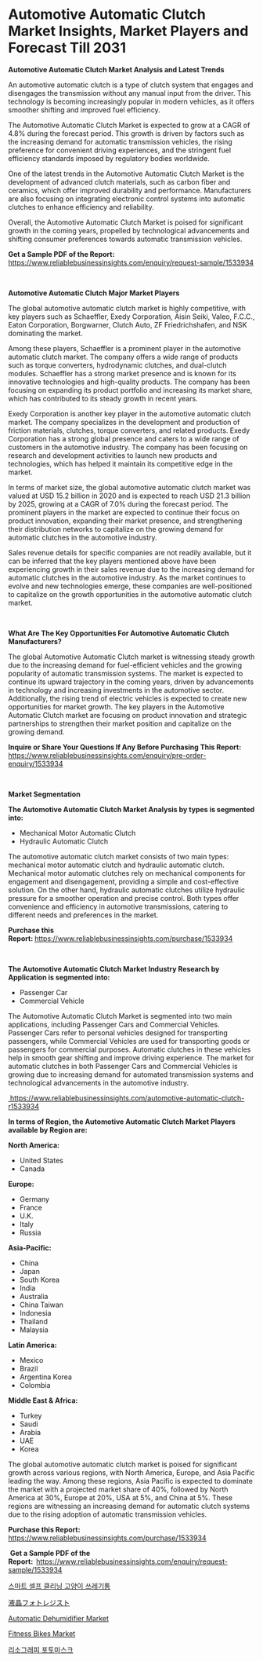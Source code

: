 <p><h1>Automotive Automatic Clutch Market Insights, Market Players and Forecast Till 2031</h1></p><p><strong>Automotive Automatic Clutch Market Analysis and Latest Trends</strong></p>
<p><p>An automotive automatic clutch is a type of clutch system that engages and disengages the transmission without any manual input from the driver. This technology is becoming increasingly popular in modern vehicles, as it offers smoother shifting and improved fuel efficiency.</p><p>The Automotive Automatic Clutch Market is expected to grow at a CAGR of 4.8% during the forecast period. This growth is driven by factors such as the increasing demand for automatic transmission vehicles, the rising preference for convenient driving experiences, and the stringent fuel efficiency standards imposed by regulatory bodies worldwide.</p><p>One of the latest trends in the Automotive Automatic Clutch Market is the development of advanced clutch materials, such as carbon fiber and ceramics, which offer improved durability and performance. Manufacturers are also focusing on integrating electronic control systems into automatic clutches to enhance efficiency and reliability.</p><p>Overall, the Automotive Automatic Clutch Market is poised for significant growth in the coming years, propelled by technological advancements and shifting consumer preferences towards automatic transmission vehicles.</p></p>
<p><strong>Get a Sample PDF of the Report:&nbsp;</strong> <a href="https://www.reliablebusinessinsights.com/enquiry/request-sample/1533934">https://www.reliablebusinessinsights.com/enquiry/request-sample/1533934</a></p>
<p>&nbsp;</p>
<p><strong>Automotive Automatic Clutch Major Market Players</strong></p>
<p><p>The global automotive automatic clutch market is highly competitive, with key players such as Schaeffler, Exedy Corporation, Aisin Seiki, Valeo, F.C.C., Eaton Corporation, Borgwarner, Clutch Auto, ZF Friedrichshafen, and NSK dominating the market.</p><p>Among these players, Schaeffler is a prominent player in the automotive automatic clutch market. The company offers a wide range of products such as torque converters, hydrodynamic clutches, and dual-clutch modules. Schaeffler has a strong market presence and is known for its innovative technologies and high-quality products. The company has been focusing on expanding its product portfolio and increasing its market share, which has contributed to its steady growth in recent years.</p><p>Exedy Corporation is another key player in the automotive automatic clutch market. The company specializes in the development and production of friction materials, clutches, torque converters, and related products. Exedy Corporation has a strong global presence and caters to a wide range of customers in the automotive industry. The company has been focusing on research and development activities to launch new products and technologies, which has helped it maintain its competitive edge in the market.</p><p>In terms of market size, the global automotive automatic clutch market was valued at USD 15.2 billion in 2020 and is expected to reach USD 21.3 billion by 2025, growing at a CAGR of 7.0% during the forecast period. The prominent players in the market are expected to continue their focus on product innovation, expanding their market presence, and strengthening their distribution networks to capitalize on the growing demand for automatic clutches in the automotive industry.</p><p>Sales revenue details for specific companies are not readily available, but it can be inferred that the key players mentioned above have been experiencing growth in their sales revenue due to the increasing demand for automatic clutches in the automotive industry. As the market continues to evolve and new technologies emerge, these companies are well-positioned to capitalize on the growth opportunities in the automotive automatic clutch market.</p></p>
<p>&nbsp;</p>
<p><strong>What Are The Key Opportunities For Automotive Automatic Clutch Manufacturers?</strong></p>
<p><p>The global Automotive Automatic Clutch market is witnessing steady growth due to the increasing demand for fuel-efficient vehicles and the growing popularity of automatic transmission systems. The market is expected to continue its upward trajectory in the coming years, driven by advancements in technology and increasing investments in the automotive sector. Additionally, the rising trend of electric vehicles is expected to create new opportunities for market growth. The key players in the Automotive Automatic Clutch market are focusing on product innovation and strategic partnerships to strengthen their market position and capitalize on the growing demand.</p></p>
<p><strong>Inquire or Share Your Questions If Any Before Purchasing This Report:</strong> <a href="https://www.reliablebusinessinsights.com/enquiry/pre-order-enquiry/1533934">https://www.reliablebusinessinsights.com/enquiry/pre-order-enquiry/1533934</a></p>
<p>&nbsp;</p>
<p><strong>Market Segmentation</strong></p>
<p><strong>The Automotive Automatic Clutch Market Analysis by types is segmented into:</strong></p>
<p><ul><li>Mechanical Motor Automatic Clutch</li><li>Hydraulic Automatic Clutch</li></ul></p>
<p><p>The automotive automatic clutch market consists of two main types: mechanical motor automatic clutch and hydraulic automatic clutch. Mechanical motor automatic clutches rely on mechanical components for engagement and disengagement, providing a simple and cost-effective solution. On the other hand, hydraulic automatic clutches utilize hydraulic pressure for a smoother operation and precise control. Both types offer convenience and efficiency in automotive transmissions, catering to different needs and preferences in the market.</p></p>
<p><strong>Purchase this Report:&nbsp;</strong><a href="https://www.reliablebusinessinsights.com/purchase/1533934">https://www.reliablebusinessinsights.com/purchase/1533934</a></p>
<p>&nbsp;</p>
<p><strong>The Automotive Automatic Clutch Market Industry Research by Application is segmented into:</strong></p>
<p><ul><li>Passenger Car</li><li>Commercial Vehicle</li></ul></p>
<p><p>The Automotive Automatic Clutch Market is segmented into two main applications, including Passenger Cars and Commercial Vehicles. Passenger Cars refer to personal vehicles designed for transporting passengers, while Commercial Vehicles are used for transporting goods or passengers for commercial purposes. Automatic clutches in these vehicles help in smooth gear shifting and improve driving experience. The market for automatic clutches in both Passenger Cars and Commercial Vehicles is growing due to increasing demand for automated transmission systems and technological advancements in the automotive industry.</p></p>
<p><a href="https://www.reliablebusinessinsights.com/automotive-automatic-clutch-r1533934">&nbsp;https://www.reliablebusinessinsights.com/automotive-automatic-clutch-r1533934</a></p>
<p><strong>In terms of Region, the Automotive Automatic Clutch Market Players available by Region are:</strong></p>
<p>
    <p> <strong> North America: </strong>
        <ul>
            <li>United States</li>
            <li>Canada</li>
        </ul>
        </p> 
    <p> <strong> Europe: </strong>
        <ul>
            <li>Germany</li>
            <li>France</li>
            <li>U.K.</li>
            <li>Italy</li>
            <li>Russia</li>
        </ul>
        </p> 
    <p> <strong> Asia-Pacific: </strong>
        <ul>
            <li>China</li>
            <li>Japan</li>
            <li>South Korea</li>
            <li>India</li>
            <li>Australia</li>
            <li>China Taiwan</li>
            <li>Indonesia</li>
            <li>Thailand</li>
            <li>Malaysia</li>
        </ul>
        </p> 
    <p> <strong> Latin America: </strong>
        <ul>
            <li>Mexico</li>
            <li>Brazil</li>
            <li>Argentina Korea</li>
            <li>Colombia</li>
        </ul>
        </p> 
    <p> <strong> Middle East & Africa: </strong>
        <ul>
            <li>Turkey</li>
            <li>Saudi</li>
            <li>Arabia</li>
            <li>UAE</li>
            <li>Korea</li>
        </ul>
    </p>
    </p>
<p><p>The global automotive automatic clutch market is poised for significant growth across various regions, with North America, Europe, and Asia Pacific leading the way. Among these regions, Asia Pacific is expected to dominate the market with a projected market share of 40%, followed by North America at 30%, Europe at 20%, USA at 5%, and China at 5%. These regions are witnessing an increasing demand for automatic clutch systems due to the rising adoption of automatic transmission vehicles.</p></p>
<p><strong>Purchase this Report: </strong><a href="https://www.reliablebusinessinsights.com/purchase/1533934">https://www.reliablebusinessinsights.com/purchase/1533934</a></p>
<p>&nbsp;<strong>Get a Sample PDF of the Report:&nbsp;&nbsp;</strong><a href="https://www.reliablebusinessinsights.com/enquiry/request-sample/1533934">https://www.reliablebusinessinsights.com/enquiry/request-sample/1533934</a></p>
<p><strong></strong></p>
<p><p><a href="https://github.com/Nicolasrown5/Market-Research-Report-List-1/blob/main/8141296114746.md">스마트 셀프 클리닝 고양이 쓰레기통</a></p><p><a href="https://medium.com/@germanberge1968/2024%E5%B9%B4%E3%81%8B%E3%82%892031%E5%B9%B4%E3%81%BE%E3%81%A7%E3%81%AE%E6%9C%9F%E9%96%93%E3%81%AB%E4%BA%88%E6%B8%AC%E3%81%95%E3%82%8C%E3%82%8B%E6%80%A5%E9%80%9F%E3%81%AB%E6%88%90%E9%95%B7%E3%81%97%E3%81%A6%E3%81%84%E3%82%8B-%E3%81%AEcagr%E3%82%92%E6%8C%81%E3%81%A4%E3%82%B0%E3%83%AD%E3%83%BC%E3%83%90%E3%83%ABlcd%E3%83%95%E3%82%A9%E3%83%88%E3%83%AC%E3%82%B8%E3%82%B9%E3%83%88%E5%B8%82%E5%A0%B4%E3%81%AE%E7%AF%84%E5%9B%B2%E3%81%AB%E9%96%A2%E3%81%99%E3%82%8B%E8%A9%B3%E7%B4%B0%E3%81%AA%E5%88%86%E6%9E%90-9963c4ea2594">液晶フォトレジスト</a></p><p><a href="https://www.linkedin.com/pulse/automatic-dehumidifier-market-trends-analysis-forecasted-period-ccyde">Automatic Dehumidifier Market</a></p><p><a href="https://github.com/muhammadasraf467/Market-Research-Report-List-1/blob/main/fitness-bikes-market.md">Fitness Bikes Market</a></p><p><a href="https://medium.com/@kimoanhpk64_58812/%EB%A6%AC%EC%86%8C%EA%B7%B8%EB%9E%98%ED%94%BD-%ED%8F%AC%ED%86%A0%EB%A7%88%EC%8A%A4%ED%81%AC-%EC%8B%9C%EC%9E%A5-%EC%A1%B0%EC%82%AC-%EB%B3%B4%EA%B3%A0%EC%84%9C%EC%97%90%EB%8A%94-2024%EB%85%84%EB%B6%80%ED%84%B0-2031%EB%85%84%EA%B9%8C%EC%A7%80-%EC%98%88%EC%83%81%EB%90%9C-cagr-%EC%84%B1%EC%9E%A5%EB%A5%A0%EC%97%90%EC%84%9C-%EC%8B%9C%EC%9E%A5-%EA%B7%9C%EB%AA%A8-%EC%A0%90%EC%9C%A0%EC%9C%A8-%EB%B0%8F-%EB%B6%84%EC%84%9D%EC%9D%B4-%ED%8F%AC%ED%95%A8%EB%90%98%EC%96%B4-%EC%9E%88%EC%8A%B5%EB%8B%88%EB%8B%A4-f30dc7ba87c6">리소그래피 포토마스크</a></p></p>